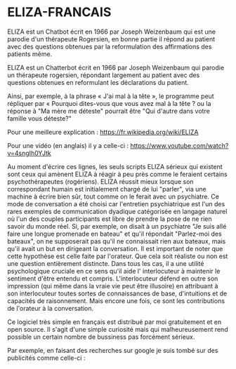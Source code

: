 # ELIZA-FRANCAIS
ELIZA est un Chatbot écrit en 1966 par Joseph Weizenbaum qui est une parodie d'un thérapeute Rogersien, en bonne partie il répond au patient avec des questions obtenues par la reformulation des affirmations des patients même.

ELIZA est un Chatterbot écrit en 1966 par Joseph Weizenbaum qui parodie un thérapeute rogersien, répondant largement au patient avec des questions obtenues en reformulant les déclarations du patient.

Ainsi, par exemple, à la phrase « J'ai mal à la tête », le programme peut répliquer par « Pourquoi dites-vous que vous avez mal à la tête ? ou la réponse à "Ma mère me déteste" pourrait être "Qui d'autre dans votre famille vous déteste?"

Pour une meilleure explication : https://fr.wikipedia.org/wiki/ELIZA

Pour une vidéo (en anglais) il y a celle-ci : https://www.youtube.com/watch?v=4sngIh0YJtk

Au moment d'écrire ces lignes, les seuls scripts ELIZA sérieux qui existent sont ceux qui amènent ELIZA à réagir à peu près comme le feraient certains psychothérapeutes (rogériens). ELIZA réussit mieux lorsque son correspondant humain est initialement chargé de lui "parler", via une machine à écrire bien sûr, tout comme on le ferait avec un psychiatre. Ce mode de conversation a été choisi car l'entretien psychiatrique est l'un des rares exemples de communication dyadique catégorisée en langage naturel où l'un des couples participants est libre de prendre la pose de ne rien savoir du monde réel. Si, par exemple, on disait à un psychiatre "Je suis allé faire une longue promenade en bateau" et qu'il répondait "Parlez-moi des bateaux", on ne supposerait pas qu'il ne connaissait rien aux bateaux, mais qu'il avait un but en dirigeant la conversation. Il est important de noter que cette hypothèse est celle faite par l'orateur. Que cela soit réaliste ou non est une question entièrement distincte. Dans tous les cas, il a une utilité psychologique cruciale en ce sens qu'il aide l' interlocuteur à maintenir le sentiment d'être entendu et compris. L'interlocuteur défend en outre son impression (qui même dans la vraie vie peut être illusoire) en attribuant à son interlocuteur toutes sortes de connaissances de base, d'intuitions et de capacités de raisonnement. Mais encore une fois, ce sont les contributions de l'orateur à la conversation.

Ce logiciel très simple en français est distribué par moi gratuitement et en open source. Il s'agit d'une simple curiosité mais qui malheureusement rend possible un certain nombre de bussiness pas forcément sérieux.

Par exemple, en faisant des recherches sur google je suis tombé sur des publicités comme celle-ci :
